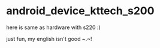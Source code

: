 android_device_kttech_s200
====================================

here is same as hardware with s220 :)

just fun, my english isn't good ~.~!
